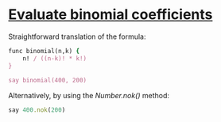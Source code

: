 [1]: https://rosettacode.org/wiki/Evaluate_binomial_coefficients

# [Evaluate binomial coefficients][1]

Straightforward translation of the formula:

```ruby
func binomial(n,k) {
    n! / ((n-k)! * k!)
}
 
say binomial(400, 200)
```


Alternatively, by using the _Number.nok()_ method:

```ruby
say 400.nok(200)
```
